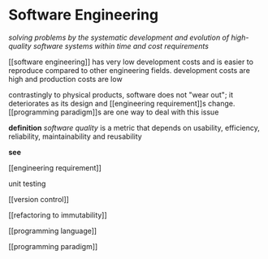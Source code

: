 # Software Engineering

_solving problems by the systematic development and evolution of high-quality software systems within time and cost requirements_

[[software engineering]] has very low development costs and is easier to reproduce compared to other engineering fields. development costs are high and production costs are low

contrastingly to physical products, software does not "wear out"; it deteriorates as its design and [[engineering requirement]]s change. [[programming paradigm]]s are one way to deal with this issue

**definition** _software quality_ is a metric that depends on usability, efficiency, reliability, maintainability and reusability

**see**

[[engineering requirement]]

unit testing

[[version control]]

[[refactoring to immutability]]

[[programming language]]

[[programming paradigm]]
